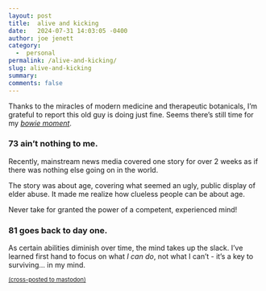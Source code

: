 ```yaml
---
layout: post
title:  alive and kicking
date:   2024-07-31 14:03:05 -0400
author: joe jenett
category:
  -  personal
permalink: /alive-and-kicking/
slug: alive-and-kicking
summary: 
comments: false
---
```

Thanks to the miracles of modern medicine and therapeutic botanicals, I’m grateful to report this old guy is doing just fine. Seems there’s still time for my [_bowie moment_](https://simply.joejenett.com/bowie/). 

### 73 ain’t nothing to me.

Recently, mainstream news media covered one story for over 2 weeks as if there was nothing else going on in the world. 

The story was about age, covering what seemed an ugly, public display of elder abuse. It made me realize how clueless people can be about age. 

Never take for granted the power of a competent, experienced mind!

### 81 goes back to day one.  

As certain abilities diminish over time, the mind takes up the slack. I’ve learned first hand to focus on what *I can do*, not what I can’t - it’s a key to surviving... in my mind.







<a href="https://brid.gy/publish/mastodon"><small>(cross-posted to mastodon)</small></a>